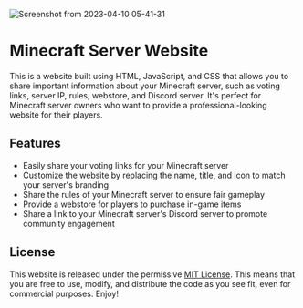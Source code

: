 
![Screenshot from 2023-04-10 05-41-31](https://user-images.githubusercontent.com/67607834/230814842-ba61a3be-d83c-432b-98c0-cba30c27c7da.png)

# Minecraft Server Website

This is a website built using HTML, JavaScript, and CSS that allows you to share important information about your Minecraft server, such as voting links, server IP, rules, webstore, and Discord server. It's perfect for Minecraft server owners who want to provide a professional-looking website for their players.

## Features

- Easily share your voting links for your Minecraft server
- Customize the website by replacing the name, title, and icon to match your server's branding
- Share the rules of your Minecraft server to ensure fair gameplay
- Provide a webstore for players to purchase in-game items
- Share a link to your Minecraft server's Discord server to promote community engagement

## License

This website is released under the permissive [MIT License](https://opensource.org/licenses/MIT). This means that you are free to use, modify, and distribute the code as you see fit, even for commercial purposes. Enjoy!

